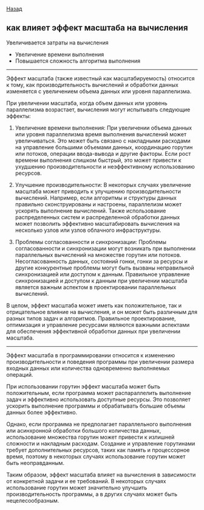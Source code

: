 [Назад](/L1/L1_.md) 

## как влияет эффект масштаба на вычисления

Увеличивается затраты на вычисления 
- Увеличение времени выполнения
- Повышается сложность алгоритма выполнения

--------------------------------
Эффект масштаба (также известный как масштабируемость) относится к тому, как производительность вычислений и обработки данных изменяется с увеличением объема данных или уровня параллелизма.

При увеличении масштаба, когда объем данных или уровень параллелизма возрастает, вычисления могут испытывать следующие эффекты:

1. Увеличение времени выполнения: При увеличении объема данных или уровня параллелизма время выполнения вычислений может увеличиваться. Это может быть связано с накладными расходами на управление большими объемами данных, координацию горутин или потоков, операции ввода-вывода и другие факторы. Если рост времени выполнения слишком быстрый, это может привести к ухудшению производительности и неэффективному использованию ресурсов.

2. Улучшение производительности: В некоторых случаях увеличение масштаба может приводить к улучшению производительности вычислений. Например, если алгоритмы и структуры данных правильно сконструированы и настроены, параллелизм может ускорять выполнение вычислений. Также использование распределенных систем и распределенной обработки данных может позволить эффективно масштабировать вычисления на несколько узлов или узлов облачного инфраструктуры.

3. Проблемы согласованности и синхронизации: Проблемы согласованности и синхронизации могут возникать при выполнении параллельных вычислений на множестве горутин или потоков. Несогласованность данных, состояний гонки, гонки за ресурсы и другие конкурентные проблемы могут быть вызваны неправильной синхронизацией или доступом к данным. Правильное управление синхронизацией и доступом к данным при увеличении масштаба является важным аспектом в проектировании параллельных вычислений.

В целом, эффект масштаба может иметь как положительное, так и отрицательное влияние на вычисления, и он может быть различным для разных типов задач и алгоритмов. Правильное проектирование, оптимизация и управление ресурсами являются важными аспектами для обеспечения эффективной обработки данных при увеличении масштаба.

----------------------------------------------------------------


Эффект масштаба в программировании относится к изменению производительности и поведения программы при увеличении размера входных данных или количества одновременно выполняемых операций. 

При использовании горутин эффект масштаба может быть положительным, если программа может распараллелить выполнение задач и эффективно использовать доступные ресурсы. Это позволяет ускорить выполнение программы и обрабатывать большие объемы данных более эффективно.

Однако, если программа не предполагает параллельного выполнения или асинхронной обработки большого количества данных, использование множества горутин может привести к излишней сложности и накладным расходам. Создание и управление горутинами требует дополнительных ресурсов, таких как память и процессорное время, поэтому в некоторых случаях использование горутин может быть неоправданным.

Таким образом, эффект масштаба влияет на вычисления в зависимости от конкретной задачи и ее требований. В некоторых случаях использование горутин может значительно улучшить производительность программы, а в других случаях может быть нецелесообразным.